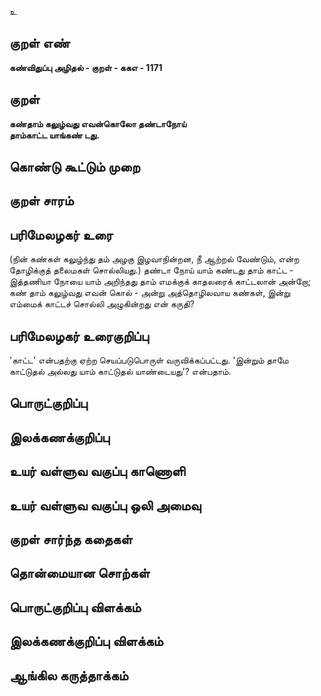 உ

## குறள் எண் 

**கண்விதுப்பு அழிதல் - குறள் - ககஎ - 1171**

## குறள் 

**கண்தாம் கலுழ்வது எவன்கொலோ தண்டாநோய்  
தாம்காட்ட யாங்கண் டது.**

## கொண்டு கூட்டும் முறை


## குறள் சாரம் 


## பரிமேலழகர் உரை

(நின் கண்கள் கலுழ்ந்து தம் அழகு இழவாநின்றன, நீ ஆற்றல் வேண்டும், என்ற தோழிக்குத் தலைமகள் சொல்லியது.) தண்டா நோய் யாம் கண்டது தாம் காட்ட - இத்தணியா நோயை யாம் அறிந்தது தாம் எமக்குக் காதலரைக் காட்டலான் அன்றோ; கண் தாம் கலுழ்வது எவன் கொல் - அன்று அத்தொழிலவாய கண்கள், இன்று எம்மைக் காட்டச் சொல்லி அழுகின்றது என் கருதி?

## பரிமேலழகர் உரைகுறிப்பு   

'காட்ட' என்பதற்கு ஏற்ற செயப்படுபொருள் வருவிக்கப்பட்டது. 'இன்றும் தாமே காட்டுதல் அல்லது யாம் காட்டுதல் யாண்டையது'? என்பதாம். 

## பொருட்குறிப்பு 


## இலக்கணக்குறிப்பு  


## உயர் வள்ளுவ வகுப்பு காணொளி


## உயர் வள்ளுவ வகுப்பு ஒலி அமைவு 

 
## குறள் சார்ந்த கதைகள் 


## தொன்மையான சொற்கள்


## பொருட்குறிப்பு விளக்கம்


## இலக்கணக்குறிப்பு விளக்கம்


## ஆங்கில கருத்தாக்கம் 


